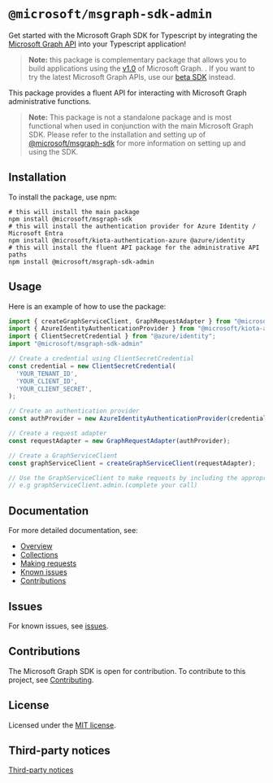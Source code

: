 # `@microsoft/msgraph-sdk-admin`

Get started with the Microsoft Graph SDK for Typescript by integrating the [Microsoft Graph API](https://docs.microsoft.com/graph/overview) into your Typescript application!

> **Note:** this package is complementary package that allows you to build applications using the [v1.0](https://docs.microsoft.com/graph/use-the-api#version) of Microsoft Graph. . If you want to try the latest Microsoft Graph APIs, use our [beta SDK](https://github.com/microsoftgraph/msgraph-beta-sdk-typescript) instead.

This package provides a fluent API for interacting with Microsoft Graph administrative functions.

> **Note:** This package is not a standalone package and is most functional when used in conjunction with the main Microsoft Graph SDK. Please refer to the installation and setting up of [@microsoft/msgraph-sdk](https://github.com/microsoftgraph/msgraph-sdk-typescript/blob/main/README.md) for more information on setting up and using the SDK.


## Installation

To install the package, use npm:

```shell
# this will install the main package
npm install @microsoft/msgraph-sdk
# this will install the authentication provider for Azure Identity / Microsoft Entra
npm install @microsoft/kiota-authentication-azure @azure/identity
# this will install the fluent API package for the administrative API paths
npm install @microsoft/msgraph-sdk-admin
```

## Usage

Here is an example of how to use the package:

```typescript
import { createGraphServiceClient, GraphRequestAdapter } from "@microsoft/msgraph-sdk";
import { AzureIdentityAuthenticationProvider } from "@microsoft/kiota-authentication-azure";
import { ClientSecretCredential } from "@azure/identity";
import "@microsoft/msgraph-sdk-admin"

// Create a credential using ClientSecretCredential
const credential = new ClientSecretCredential(
  'YOUR_TENANT_ID',
  'YOUR_CLIENT_ID',
  'YOUR_CLIENT_SECRET',
);

// Create an authentication provider
const authProvider = new AzureIdentityAuthenticationProvider(credential, ["https://graph.microsoft.com/.default"]);

// Create a request adapter
const requestAdapter = new GraphRequestAdapter(authProvider);

// Create a GraphServiceClient
const graphServiceClient = createGraphServiceClient(requestAdapter);

// Use the GraphServiceClient to make requests by including the appropriate API calls package
// e.g graphServiceClient.admin.(complete your call)

```

## Documentation

For more detailed documentation, see:

* [Overview](https://docs.microsoft.com/graph/overview)
* [Collections](https://docs.microsoft.com/graph/sdks/paging)
* [Making requests](https://docs.microsoft.com/graph/sdks/create-requests)
* [Known issues](https://github.com/MicrosoftGraph/msgraph-sdk-typescript/issues)
* [Contributions](https://github.com/microsoftgraph/msgraph-sdk-typescript/blob/main/CONTRIBUTING.md)

## Issues

For known issues, see [issues](https://github.com/MicrosoftGraph/msgraph-sdk-typescript/issues).

## Contributions

The Microsoft Graph SDK is open for contribution. To contribute to this project, see [Contributing](https://github.com/microsoftgraph/msgraph-sdk-typescript/blob/main/CONTRIBUTING.md).

## License

Licensed under the [MIT license](https://github.com/microsoftgraph/msgraph-sdk-typescript/blob/main/LICENSE).

## Third-party notices

[Third-party notices](https://github.com/microsoftgraph/msgraph-sdk-typescript/blob/main/LICENSE)
